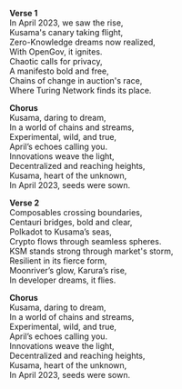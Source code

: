 **Verse 1**  
In April 2023, we saw the rise,  
Kusama's canary taking flight,  
Zero-Knowledge dreams now realized,  
With OpenGov, it ignites.  
Chaotic calls for privacy,  
A manifesto bold and free,  
Chains of change in auction's race,  
Where Turing Network finds its place.  

**Chorus**  
Kusama, daring to dream,  
In a world of chains and streams,  
Experimental, wild, and true,  
April’s echoes calling you.  
Innovations weave the light,  
Decentralized and reaching heights,  
Kusama, heart of the unknown,  
In April 2023, seeds were sown.  

**Verse 2**  
Composables crossing boundaries,  
Centauri bridges, bold and clear,  
Polkadot to Kusama’s seas,  
Crypto flows through seamless spheres.  
KSM stands strong through market's storm,  
Resilient in its fierce form,  
Moonriver’s glow, Karura’s rise,  
In developer dreams, it flies.  

**Chorus**  
Kusama, daring to dream,  
In a world of chains and streams,  
Experimental, wild, and true,  
April’s echoes calling you.  
Innovations weave the light,  
Decentralized and reaching heights,  
Kusama, heart of the unknown,  
In April 2023, seeds were sown.  